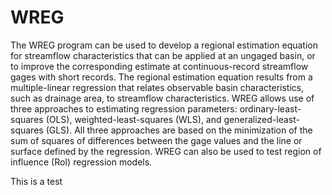 # WREG
The WREG program can be used to develop a regional estimation equation for streamflow characteristics that can be applied at an ungaged basin, or to improve the corresponding estimate at continuous-record streamflow gages with short records. The regional estimation equation results from a multiple-linear regression that relates observable basin characteristics, such as drainage area, to streamflow characteristics. WREG allows use of three approaches to estimating regression parameters: ordinary-least-squares (OLS), weighted-least-squares (WLS), and generalized-least-squares (GLS). All three approaches are based on the minimization of the sum of squares of differences between the gage values and the line or surface defined by the regression. WREG can also be used to test region of influence (RoI) regression models.

This is a test
